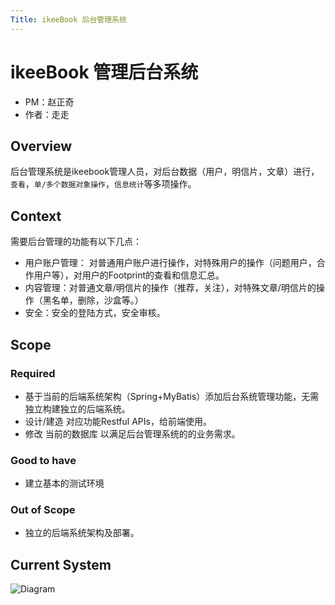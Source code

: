 ```yaml
---
Title: ikeeBook 后台管理系统
---
```


# ikeeBook 管理后台系统
- PM：赵正奇
- 作者：走走

## Overview
后台管理系统是ikeebook管理人员，对后台数据（用户，明信片，文章）进行，`查看`，`单/多个数据对象操作`，`信息统计`等多项操作。

## Context
需要后台管理的功能有以下几点：
- 用户账户管理： 对普通用户账户进行操作，对特殊用户的操作（问题用户，合作用户等），对用户的Footprint的查看和信息汇总。
- 内容管理：对普通文章/明信片的操作（推荐，关注），对特殊文章/明信片的操作（黑名单，删除，沙盒等。）
- 安全：安全的登陆方式，安全审核。

## Scope
### Required
* 基于当前的后端系统架构（Spring+MyBatis）添加后台系统管理功能，无需独立构建独立的后端系统。
* 设计/建造 对应功能Restful APIs，给前端使用。
* 修改 当前的数据库 以满足后台管理系统的的业务需求。
### Good to have
* 建立基本的测试环境
### Out of Scope
* 独立的后端系统架构及部署。

## Current System
![Diagram](http://yuejoo.github.io/SharedDocuments/CurrentSystem.svg)
